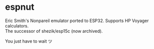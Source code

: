 # espnut
Eric Smith's Nonpareil emulator ported to ESP32. Supports HP Voyager calculators.  
The successor of shezik/esp15c (now archived).

You just have to wait ツ  
